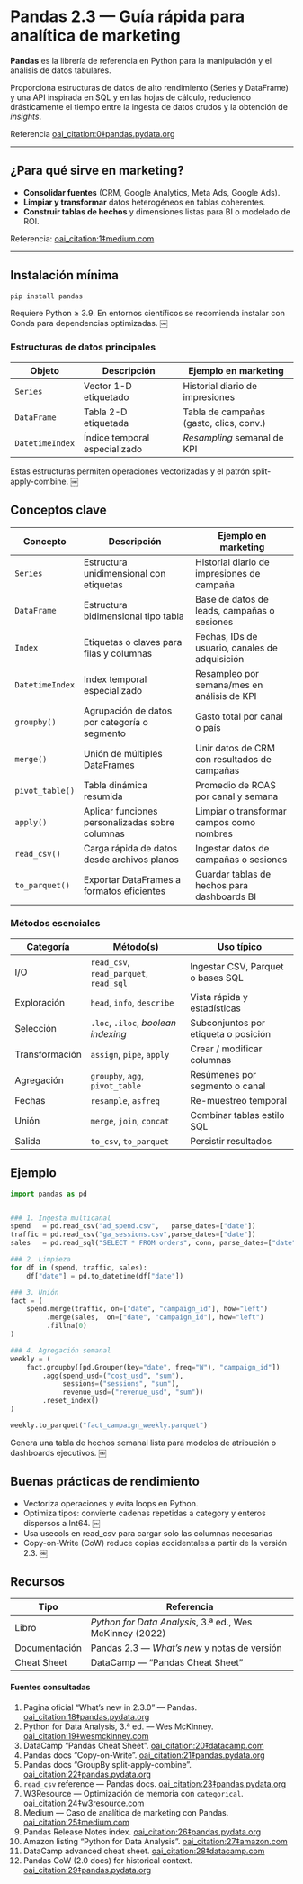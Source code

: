 # Pandas 2.3 — Guía rápida para analítica de marketing

**Pandas** es la librería de referencia en Python para la manipulación y el análisis de datos tabulares.  

Proporciona estructuras de datos de alto rendimiento (Series y DataFrame) y una API inspirada en SQL y en las hojas de cálculo, reduciendo drásticamente el tiempo entre la ingesta de datos crudos y la obtención de *insights*. 

Referencia [oai_citation:0‡pandas.pydata.org](https://pandas.pydata.org/docs/whatsnew/index.html?utm_source=chatgpt.com)

---

## ¿Para qué sirve en marketing?

* **Consolidar fuentes** (CRM, Google Analytics, Meta Ads, Google Ads).  
* **Limpiar y transformar** datos heterogéneos en tablas coherentes.  
* **Construir tablas de hechos** y dimensiones listas para BI o modelado de ROI.  

Referencia: [oai_citation:1‡medium.com](https://medium.com/data-at-the-core/pandas-for-market-analytics-dc91f32e7f05?utm_source=chatgpt.com)

---

## Instalación mínima

```bash
pip install pandas
```

Requiere Python ≥ 3.9. En entornos científicos se recomienda instalar con Conda para dependencias optimizadas.  ￼


### Estructuras de datos principales

| Objeto          | Descripción                      | Ejemplo en marketing                     |
| --------------- | -------------------------------- | ---------------------------------------- |
| `Series`        | Vector 1-D etiquetado            | Historial diario de impresiones          |
| `DataFrame`     | Tabla 2-D etiquetada             | Tabla de campañas (gasto, clics, conv.)  |
| `DatetimeIndex` | Índice temporal especializado    | *Resampling* semanal de KPI              |

Estas estructuras permiten operaciones vectorizadas y el patrón split-apply-combine.  ￼

## Conceptos clave 

| Concepto        | Descripción                                         | Ejemplo en marketing                          |
| --------------- | --------------------------------------------------- | --------------------------------------------- |
| `Series`        | Estructura unidimensional con etiquetas             | Historial diario de impresiones de campaña    |
| `DataFrame`     | Estructura bidimensional tipo tabla                 | Base de datos de leads, campañas o sesiones   |
| `Index`         | Etiquetas o claves para filas y columnas           | Fechas, IDs de usuario, canales de adquisición|
| `DatetimeIndex` | Index temporal especializado                        | Resampleo por semana/mes en análisis de KPI   |
| `groupby()`     | Agrupación de datos por categoría o segmento        | Gasto total por canal o país                  |
| `merge()`       | Unión de múltiples DataFrames                       | Unir datos de CRM con resultados de campañas  |
| `pivot_table()` | Tabla dinámica resumida                             | Promedio de ROAS por canal y semana           |
| `apply()`       | Aplicar funciones personalizadas sobre columnas     | Limpiar o transformar campos como nombres     |
| `read_csv()`    | Carga rápida de datos desde archivos planos         | Ingestar datos de campañas o sesiones         |
| `to_parquet()`  | Exportar DataFrames a formatos eficientes           | Guardar tablas de hechos para dashboards BI   |

### Métodos esenciales


| Categoría       | Método(s)                              | Uso típico                                        |
| --------------- | -------------------------------------- | ------------------------------------------------- |
| I/O             | `read_csv`, `read_parquet`, `read_sql` | Ingestar CSV, Parquet o bases SQL                 |
| Exploración     | `head`, `info`, `describe`             | Vista rápida y estadísticas                       |
| Selección       | `.loc`, `.iloc`, *boolean indexing*    | Subconjuntos por etiqueta o posición              |
| Transformación  | `assign`, `pipe`, `apply`              | Crear / modificar columnas                        |
| Agregación      | `groupby`, `agg`, `pivot_table`        | Resúmenes por segmento o canal                    |
| Fechas          | `resample`, `asfreq`                   | Re-muestreo temporal                              |
| Unión           | `merge`, `join`, `concat`              | Combinar tablas estilo SQL                        |
| Salida          | `to_csv`, `to_parquet`                 | Persistir resultados                              |


## Ejemplo

```python
import pandas as pd


### 1. Ingesta multicanal
spend   = pd.read_csv("ad_spend.csv",   parse_dates=["date"])
traffic = pd.read_csv("ga_sessions.csv",parse_dates=["date"])
sales   = pd.read_sql("SELECT * FROM orders", conn, parse_dates=["date"])

### 2. Limpieza
for df in (spend, traffic, sales):
    df["date"] = pd.to_datetime(df["date"])

### 3. Unión
fact = (
    spend.merge(traffic, on=["date", "campaign_id"], how="left")
         .merge(sales,  on=["date", "campaign_id"], how="left")
         .fillna(0)
)

### 4. Agregación semanal
weekly = (
    fact.groupby([pd.Grouper(key="date", freq="W"), "campaign_id"])
        .agg(spend_usd=("cost_usd", "sum"),
             sessions=("sessions", "sum"),
             revenue_usd=("revenue_usd", "sum"))
        .reset_index()
)

weekly.to_parquet("fact_campaign_weekly.parquet")
```

Genera una tabla de hechos semanal lista para modelos de atribución o dashboards ejecutivos.  ￼

## Buenas prácticas de rendimiento
- Vectoriza operaciones y evita loops en Python.
- Optimiza tipos: convierte cadenas repetidas a category y enteros dispersos a Int64.  ￼
- Usa usecols en read_csv para cargar solo las columnas necesarias
- Copy-on-Write (CoW) reduce copias accidentales a partir de la versión 2.3.  ￼

## Recursos

| Tipo          | Referencia                                                                                 |
| ------------- | ------------------------------------------------------------------------------------------ |
| Libro         | *Python for Data Analysis*, 3.ª ed., Wes McKinney (2022)                                   |
| Documentación | Pandas 2.3 — *What’s new* y notas de versión                                               |
| Cheat Sheet   | DataCamp — “Pandas Cheat Sheet”                                                            |


#### Fuentes consultadas  

1. Pagina oficial “What’s new in 2.3.0” — Pandas.  [oai_citation:18‡pandas.pydata.org](https://pandas.pydata.org/docs/whatsnew/v2.3.0.html?utm_source=chatgpt.com)  
2. Python for Data Analysis, 3.ª ed. — Wes McKinney.  [oai_citation:19‡wesmckinney.com](https://wesmckinney.com/book/?utm_source=chatgpt.com)  
3. DataCamp “Pandas Cheat Sheet”.  [oai_citation:20‡datacamp.com](https://www.datacamp.com/cheat-sheet/pandas-cheat-sheet-for-data-science-in-python?utm_source=chatgpt.com)  
4. Pandas docs “Copy-on-Write”.  [oai_citation:21‡pandas.pydata.org](https://pandas.pydata.org/docs/dev/user_guide/copy_on_write.html?utm_source=chatgpt.com)  
5. Pandas docs “GroupBy split-apply-combine”.  [oai_citation:22‡pandas.pydata.org](https://pandas.pydata.org/docs/user_guide/groupby.html?utm_source=chatgpt.com)  
6. `read_csv` reference — Pandas docs.  [oai_citation:23‡pandas.pydata.org](https://pandas.pydata.org/docs/reference/api/pandas.read_csv.html?utm_source=chatgpt.com)  
7. W3Resource — Optimización de memoria con `categorical`.  [oai_citation:24‡w3resource.com](https://www.w3resource.com/python-exercises/pandas/optimize-memory-usage-with-categorical-data-type-in-pandas-dataframe.php?utm_source=chatgpt.com)  
8. Medium — Caso de analítica de marketing con Pandas.  [oai_citation:25‡medium.com](https://medium.com/data-at-the-core/pandas-for-market-analytics-dc91f32e7f05?utm_source=chatgpt.com)  
9. Pandas Release Notes index.  [oai_citation:26‡pandas.pydata.org](https://pandas.pydata.org/docs/whatsnew/index.html?utm_source=chatgpt.com)  
10. Amazon listing “Python for Data Analysis”.  [oai_citation:27‡amazon.com](https://www.amazon.com/Python-Data-Analysis-Wrangling-Jupyter/dp/109810403X?utm_source=chatgpt.com)  
11. DataCamp advanced cheat sheet.  [oai_citation:28‡datacamp.com](https://www.datacamp.com/cheat-sheet/pandas-cheat-sheet-data-wrangling-in-python?utm_source=chatgpt.com)  
12. Pandas CoW (2.0 docs) for historical context.  [oai_citation:29‡pandas.pydata.org](https://pandas.pydata.org/pandas-docs/version/2.0/user_guide/copy_on_write.html?utm_source=chatgpt.com)

